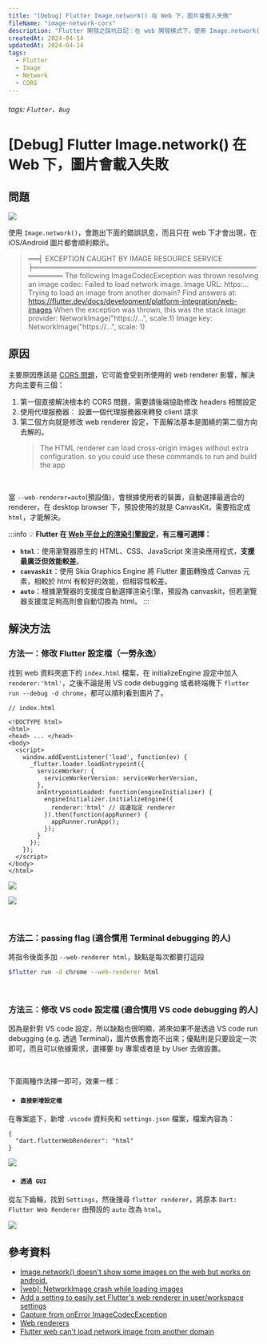 ```yaml
---
title: "[Debug] Flutter Image.network() 在 Web 下，圖片會載入失敗"
fileName: "image-network-cors"
description: "Flutter 開發之踩坑日記：在 web 開發模式下，使用 Image.network() 圖片會載入失敗。"
createdAt: 2024-04-14
updatedAt: 2024-04-14
tags:
  - Flutter
  - Image
  - Network
  - CORS
---
```


###### tags: `Flutter`、`Bug`

# [Debug] Flutter Image.network() 在 Web 下，圖片會載入失敗

## 問題

![](https://i.imgur.com/qpnv0hu.jpg)

使用 `Image.network()`，會跑出下面的錯誤訊息，而且只在 web 下才會出現，在 iOS/Android 圖片都會順利顯示。

> ══╡ EXCEPTION CAUGHT BY IMAGE RESOURCE SERVICE ╞════════════════════════════════════════════════════
> The following ImageCodecException was thrown resolving an image codec:
> Failed to load network image.
> Image URL: https:...
> Trying to load an image from another domain? Find answers at:
> https://flutter.dev/docs/development/platform-integration/web-images
> When the exception was thrown, this was the stack
> Image provider: NetworkImage("https://...", scale:1)
> Image key: NetworkImage("https://...", scale: 1)

## 原因

<!--
~~在 [Github issue](https://github.com/flutter/flutter/issues/73327#issuecomment-764646411) 有看到相關討論，目前推測是 CanvasKit 問題，因為 `Web renderers` 預設值為 `auto`。~~

 -->

主要原因應該是 [CORS 問題](https://github.com/flutter/flutter/issues/73109#issuecomment-790628014)，它可能會受到所使用的 web renderer 影響，解決方向主要有三個：

1. 第一個直接解決根本的 CORS 問題，需要請後端協助修改 headers 相關設定
2. 使用代理服務器： 設置一個代理服務器來轉發 client 請求
3. 第二個方向就是修改 web renderer 設定，下面解法基本是圍繞的第二個方向去解的。
   > The HTML renderer can load cross-origin images without extra configuration. so you could use these commands to run and build the app

<br/>

當 `--web-renderer=auto`(預設值)，會根據使用者的裝置，自動選擇最適合的 renderer，在 desktop browser 下，預設使用的就是 CanvasKit，需要指定成 `html`，才能解決。

:::info
:bulb: **Flutter 在 [Web 平台上的渲染引擎設定](https://docs.flutter.dev/development/platform-integration/web/renderers#command-line-options)，有三種可選擇：**

- **`html`**：使用瀏覽器原生的 HTML、CSS、JavaScript 來渲染應用程式，**支援最廣泛但效能較差**。
- **`canvaskit`**：使用 Skia Graphics Engine 將 Flutter 畫面轉換成 Canvas 元素，相較於 html 有較好的效能，但相容性較差。
- **`auto`**：根據瀏覽器的支援度自動選擇渲染引擎，預設為 canvaskit，但若瀏覽器支援度足夠高則會自動切換為 html。
  :::

## 解決方法

### 方法一：修改 Flutter 設定檔（一勞永逸）

找到 web 資料夾底下的 `index.html` 檔案，在 initializeEngine 設定中加入`renderer:'html'`，之後不論是用 VS code debugging 或者終端機下 `flutter run --debug -d chrome`，都可以順利看到圖片了。

```html=
// index.html

<!DOCTYPE html>
<html>
<head> ... </head>
<body>
  <script>
    window.addEventListener('load', function(ev) {
      _flutter.loader.loadEntrypoint({
        serviceWorker: {
          serviceWorkerVersion: serviceWorkerVersion,
        },
        onEntrypointLoaded: function(engineInitializer) {
          engineInitializer.initializeEngine({
            renderer:'html' // 這邊指定 renderer
          }).then(function(appRunner) {
            appRunner.runApp();
          });
        }
      });
    });
  </script>
</body>
</html>
```

![](https://i.imgur.com/6UOb2Ot.png)

![](https://i.imgur.com/JSSHPih.jpg)

<br/>

### 方法二：passing flag (適合慣用 Terminal debugging 的人)

將指令後面多加 `--web-renderer html`，缺點是每次都要打這段

```bash
$flutter run -d chrome --web-renderer html
```

<br/>

### 方法三：修改 VS code 設定檔 (適合慣用 VS code debugging 的人)

因為是針對 VS code 設定，所以缺點也很明顯，將來如果不是透過 VS code run debugging (e.g. 透過 Terminal)，圖片依舊會跑不出來；優點則是只要設定一次即可，而且可以依據需求，選擇要 by 專案或者是 by User 去做設置。

<br/>

下面兩種作法擇一即可，效果一樣：

- #### `直接新增設定檔`

在專案底下，新增 `.vscode` 資料夾和 `settings.json` 檔案，檔案內容為：

```json=
{
  "dart.flutterWebRenderer": "html"
}
```

![](https://i.imgur.com/H4kkBzv.png)

- #### `透過 GUI`

從左下齒輪，找到 `Settings`，然後搜尋 `flutter renderer`，將原本 `Dart: Flutter Web Renderer` 由預設的 `auto` 改為 `html`。

![](https://i.imgur.com/Qv0wTYY.png)

## 參考資料

- [Image.network() doesn't show some images on the web but works on android.](https://github.com/flutter/flutter/issues/73109)
- [[web]: NetworkImage crash while loading images](https://github.com/flutter/flutter/issues/73327)
- [Add a setting to easily set Flutter's web renderer in user/workspace settings](https://github.com/Dart-Code/Dart-Code/pull/3000#issue-535900813)
- [Capture from onError ImageCodecException](https://github.com/LunaGao/flag_flutter/issues/49#issuecomment-803008314)
- [Web renderers](https://docs.flutter.dev/development/platform-integration/web/renderers)
- [Flutter web can't load network image from another domain](https://stackoverflow.com/questions/65653801/flutter-web-cant-load-network-image-from-another-domain)
